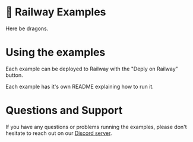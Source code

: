 # 🚂 Railway Examples

Here be dragons.

# Using the examples

Each example can be deployed to Railway with the "Deply on Railway" button.

Each example has it's own README explaining how to run it.

# Questions and Support

If you have any questions or problems running the examples, please don't hesitate to reach out on our [Discord server](https://discord.gg/xAm2w6g).
